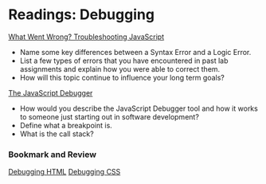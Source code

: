 # Readings: Debugging

[What Went Wrong? Troubleshooting JavaScript](https://developer.mozilla.org/en-US/docs/Learn/JavaScript/First_steps/What_went_wrong)

- Name some key differences between a Syntax Error and a Logic Error.
- List a few types of errors that you have encountered in past lab assignments and explain how you were able to correct them.
- How will this topic continue to influence your long term goals?

[The JavaScript Debugger](https://developer.mozilla.org/en-US/docs/Learn/Common_questions/What_are_browser_developer_tools#the_javascript_debugger)

- How would you describe the JavaScript Debugger tool and how it works to someone just starting out in software development?
- Define what a breakpoint is.
- What is the call stack?

### Bookmark and Review

[Debugging HTML](https://developer.mozilla.org/en-US/docs/Learn/HTML/Introduction_to_HTML/Debugging_HTML)
[Debugging CSS](https://developer.mozilla.org/en-US/docs/Learn/CSS/Building_blocks/Debugging_CSS)


